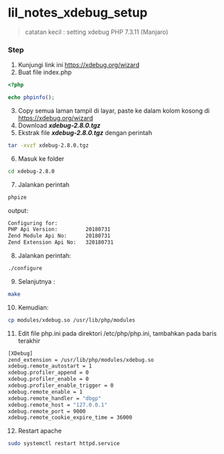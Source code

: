 # lil_notes_xdebug_setup
> catatan kecil : setting xdebug PHP 7.3.11 (Manjaro)

### Step
1. Kunjungi link ini https://xdebug.org/wizard
2. Buat file index.php
```php
<?php

echo phpinfo();
```
3. Copy semua laman tampil di layar, paste ke dalam kolom kosong di https://xdebug.org/wizard
4. Download ***xdebug-2.8.0.tgz***
5. Ekstrak file ***xdebug-2.8.0.tgz*** dengan perintah
```bash
tar -xvzf xdebug-2.8.0.tgz
```
6. Masuk ke folder
```bash
cd xdebug-2.8.0
```
7. Jalankan perintah 
```bash
phpize
```
output:
```bash
Configuring for:
PHP Api Version:         20180731
Zend Module Api No:      20180731
Zend Extension Api No:   320180731
```
8. Jalankan perintah:
```bash
./configure
```
9. Selanjutnya :
```bash
make
```
10. Kemudian: 
```bash
cp modules/xdebug.so /usr/lib/php/modules
```
11. Edit file php.ini pada direktori /etc/php/php.ini, tambahkan pada baris terakhir
```bash
[XDebug]
zend_extension = /usr/lib/php/modules/xdebug.so
xdebug.remote_autostart = 1
xdebug.profiler_append = 0
xdebug.profiler_enable = 0
xdebug.profiler_enable_trigger = 0
xdebug.remote_enable = 1
xdebug.remote_handler = "dbgp"
xdebug.remote_host = "127.0.0.1"
xdebug.remote_port = 9000
xdebug.remote_cookie_expire_time = 36000
```
12. Restart apache
```bash
sudo systemctl restart httpd.service
```
